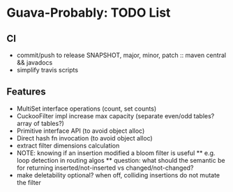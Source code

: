# Guava-Probably: TODO List 

## CI
* commit/push to release SNAPSHOT, major, minor, patch :: maven central && javadocs
* simplify travis scripts

## Features
* MultiSet interface operations (count, set counts)
* CuckooFilter impl increase max capacity (separate even/odd tables? array of tables?)
* Primitive interface API (to avoid object alloc)
* Direct hash fn invocation (to avoid object alloc)
* extract filter dimensions calculation
* NOTE: knowing if an insertion modified a bloom filter is useful
** e.g. loop detection in routing algos
** question: what should the semantic be for returning inserted/not-inserted vs changed/not-changed?
* make deletability optional? when off, colliding insertions do not mutate the filter
